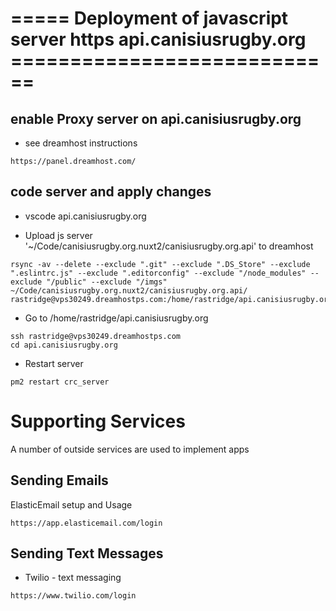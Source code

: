 # ===== Deployment of javascript server https api.canisiusrugby.org ============================

## enable Proxy server on api.canisiusrugby.org

- see dreamhost instructions

```
https://panel.dreamhost.com/
```

## code server and apply changes

- vscode api.canisiusrugby.org

- Upload js server '~/Code/canisiusrugby.org.nuxt2/canisiusrugby.org.api' to dreamhost

```
rsync -av --delete --exclude ".git" --exclude ".DS_Store" --exclude ".eslintrc.js" --exclude ".editorconfig" --exclude "/node_modules" --exclude "/public" --exclude "/imgs" ~/Code/canisiusrugby.org.nuxt2/canisiusrugby.org.api/ rastridge@vps30249.dreamhostps.com:/home/rastridge/api.canisiusrugby.org/

```

- Go to /home/rastridge/api.canisiusrugby.org

```
ssh rastridge@vps30249.dreamhostps.com
cd api.canisiusrugby.org
```

- Restart server

```
pm2 restart crc_server
```

# Supporting Services

A number of outside services are used to implement apps

## Sending Emails

ElasticEmail
setup and Usage

```
https://app.elasticemail.com/login
```

## Sending Text Messages

- Twilio - text messaging

```
https://www.twilio.com/login
```
